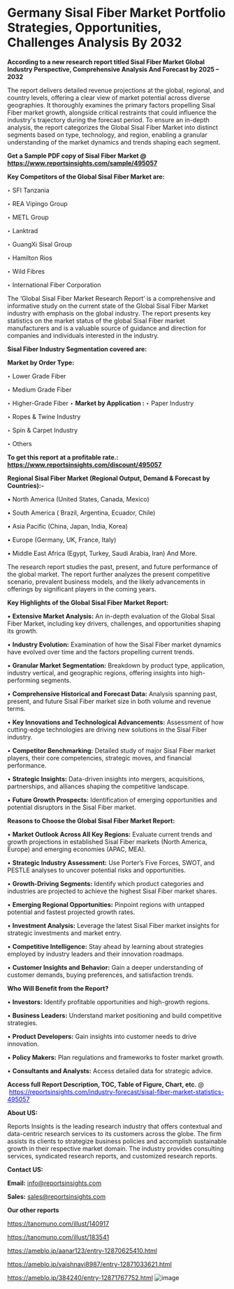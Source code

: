   # Germany Sisal Fiber Market Portfolio Strategies, Opportunities, Challenges Analysis By 2032

<strong>According to a new research report titled Sisal Fiber Market Global Industry Perspective, Comprehensive Analysis And Forecast by 2025 – 2032</strong>

The report delivers detailed revenue projections at the global, regional, and country levels, offering a clear view of market potential across diverse geographies. It thoroughly examines the primary factors propelling Sisal Fiber market growth, alongside critical restraints that could influence the industry's trajectory during the forecast period. To ensure an in-depth analysis, the report categorizes the Global Sisal Fiber Market into distinct segments based on type, technology, and region, enabling a granular understanding of the market dynamics and trends shaping each segment.

<strong>Get a Sample PDF copy of Sisal Fiber Market </strong><strong>@<a href=https://www.reportsinsights.com/sample/495057 style=color:#0000ff;> https://www.reportsinsights.com/sample/495057</a></strong></font>

<strong>Key Competitors of the Global Sisal Fiber Market are:</strong>

‣ SFI Tanzania

‣ REA Vipingo Group

‣ METL Group

‣ Lanktrad

‣ GuangXi Sisal Group

‣ Hamilton Rios

‣ Wild Fibres

‣ International Fiber Corporation

The ‘Global Sisal Fiber Market Research Report’ is a comprehensive and informative study on the current state of the Global Sisal Fiber Market industry with emphasis on the global industry. The report presents key statistics on the market status of the global Sisal Fiber market manufacturers and is a valuable source of guidance and direction for companies and individuals interested in the industry.

<strong>Sisal Fiber Industry Segmentation covered are:</strong>

<strong>Market by Order Type: </strong>

‣ Lower Grade Fiber

‣ Medium Grade Fiber

‣ Higher-Grade Fiber
‣ 
<strong>Market by Application :</strong>
‣ Paper Industry

‣ Ropes & Twine Industry

‣ Spin & Carpet Industry

‣ Others

<strong>To get this report at a profitable rate.: <a href=https://www.reportsinsights.com/discount/495057 style=color:#0000ff;>https://www.reportsinsights.com/discount/495057</a></strong></font>

<strong>Regional Sisal Fiber Market (Regional Output, Demand &amp; Forecast by Countries):-</strong>

• North America (United States, Canada, Mexico)

• South America ( Brazil, Argentina, Ecuador, Chile)

• Asia Pacific (China, Japan, India, Korea)

• Europe (Germany, UK, France, Italy)

• Middle East Africa (Egypt, Turkey, Saudi Arabia, Iran) And More.

The research report studies the past, present, and future performance of the global market. The report further analyzes the present competitive scenario, prevalent business models, and the likely advancements in offerings by significant players in the coming years.

<strong>Key Highlights of the Global Sisal Fiber Market Report:</strong>

• <strong>Extensive Market Analysis:</strong> An in-depth evaluation of the Global Sisal Fiber Market, including key drivers, challenges, and opportunities shaping its growth.

• <strong>Industry Evolution:</strong> Examination of how the Sisal Fiber market dynamics have evolved over time and the factors propelling current trends.

• <strong>Granular Market Segmentation:</strong> Breakdown by product type, application, industry vertical, and geographic regions, offering insights into high-performing segments.

• <strong>Comprehensive Historical and Forecast Data:</strong> Analysis spanning past, present, and future Sisal Fiber market size in both volume and revenue terms.

• <strong>Key Innovations and Technological Advancements:</strong> Assessment of how cutting-edge technologies are driving new solutions in the Sisal Fiber industry.

• <strong>Competitor Benchmarking:</strong> Detailed study of major Sisal Fiber market players, their core competencies, strategic moves, and financial performance.

• <strong>Strategic Insights:</strong> Data-driven insights into mergers, acquisitions, partnerships, and alliances shaping the competitive landscape.

• <strong>Future Growth Prospects:</strong> Identification of emerging opportunities and potential disruptors in the Sisal Fiber market.

<strong>Reasons to Choose the Global Sisal Fiber Market Report:</strong>

• <strong>Market Outlook Across All Key Regions:</strong> Evaluate current trends and growth projections in established Sisal Fiber markets (North America, Europe) and emerging economies (APAC, MEA).

• <strong>Strategic Industry Assessment:</strong> Use Porter’s Five Forces, SWOT, and PESTLE analyses to uncover potential risks and opportunities.

• <strong>Growth-Driving Segments:</strong> Identify which product categories and industries are projected to achieve the highest Sisal Fiber market shares.

• <strong>Emerging Regional Opportunities:</strong> Pinpoint regions with untapped potential and fastest projected growth rates.

• <strong>Investment Analysis:</strong> Leverage the latest Sisal Fiber market insights for strategic investments and market entry.

• <strong>Competitive Intelligence:</strong> Stay ahead by learning about strategies employed by industry leaders and their innovation roadmaps.

• <strong>Customer Insights and Behavior:</strong> Gain a deeper understanding of customer demands, buying preferences, and satisfaction trends.

<strong>Who Will Benefit from the Report?</strong>

• <strong>Investors:</strong> Identify profitable opportunities and high-growth regions.

• <strong>Business Leaders:</strong> Understand market positioning and build competitive strategies.

• <strong>Product Developers:</strong> Gain insights into customer needs to drive innovation.

• <strong>Policy Makers:</strong> Plan regulations and frameworks to foster market growth.

• <strong>Consultants and Analysts:</strong> Access detailed data for strategic advice.
</ul>
<strong>Access full Report Description, TOC, Table of Figure, Chart, etc. </strong>@  <a href=https://reportsinsights.com/industry-forecast/sisal-fiber-market-statistics-495057 style=color:#0000ff;>https://reportsinsights.com/industry-forecast/sisal-fiber-market-statistics-495057</a></font>

<strong><strong>About US</strong>:</strong>

Reports Insights is the leading research industry that offers contextual and data-centric research services to its customers across the globe. The firm assists its clients to strategize business policies and accomplish sustainable growth in their respective market domain. The industry provides consulting services, syndicated research reports, and customized research reports.

<strong>Contact US:</strong>

<p class=""""><b>Email:</b> <a href=mailto:info@reportsinsights.com>info@reportsinsights.com</a></p>
<p class=""""><b>Sales:</b> <a href=mailto:sales@reportsinsights.com>sales@reportsinsights.com</a></p>

<strong>Our other reports</strong>

<a href=https://tanomuno.com/illust/140917>https://tanomuno.com/illust/140917</a>

<a href=https://tanomuno.com/illust/183541>https://tanomuno.com/illust/183541</a>

<a href=https://ameblo.jp/aanar123/entry-12870625410.html>https://ameblo.jp/aanar123/entry-12870625410.html</a>

<a href=https://ameblo.jp/vaishnavi8987/entry-12871033621.html>https://ameblo.jp/vaishnavi8987/entry-12871033621.html</a>

<a href=https://ameblo.jp/384240/entry-12871767752.html>https://ameblo.jp/384240/entry-12871767752.html</a>
![image](https://github.com/user-attachments/assets/68a31f31-8dfc-400f-9329-ee0b8d8bd4c1)
